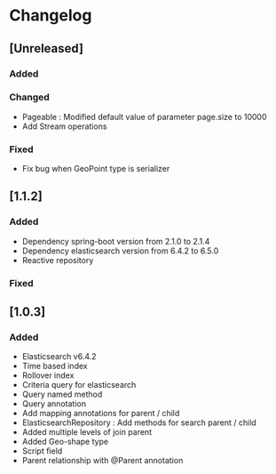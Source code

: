 # Changelog

## [Unreleased]

### Added

### Changed
- Pageable : Modified default value of parameter page.size to 10000 
- Add Stream operations

### Fixed

- Fix bug when GeoPoint type is serializer

## [1.1.2]
### Added
- Dependency spring-boot version from 2.1.0 to 2.1.4
- Dependency elasticsearch version from 6.4.2 to 6.5.0
- Reactive repository
### Fixed

## [1.0.3]

### Added
- Elasticsearch v6.4.2
- Time based index
- Rollover index
- Criteria query for elasticsearch
- Query named method
- Query annotation
- Add mapping annotations for parent / child
- ElasticsearchRepository : Add methods for search parent / child  
- Added multiple levels of join parent  
- Added Geo-shape type
- Script field
- Parent relationship with @Parent annotation
